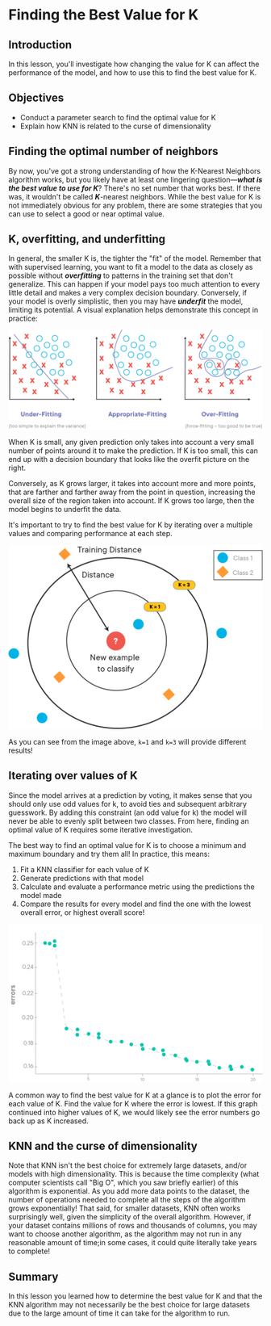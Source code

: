 
# Finding the Best Value for K

## Introduction

In this lesson, you'll investigate how changing the value for K can affect the performance of the model, and how to use this to find the best value for K.

## Objectives

- Conduct a parameter search to find the optimal value for K 
- Explain how KNN is related to the curse of dimensionality 

## Finding the optimal number of neighbors

By now, you've got a strong understanding of how the K-Nearest Neighbors algorithm works, but you likely have at least one lingering question&mdash;**_what is the best value to use for K_**? There's no set number that works best. If there was, it wouldn't be called **_K_**-nearest neighbors. While the best value for K is not immediately obvious for any problem, there are some strategies that you can use to select a good or near optimal value. 

## K, overfitting, and underfitting

In general, the smaller K is, the tighter the "fit" of the model. Remember that with supervised learning, you want to fit a model to the data as closely as possible without **_overfitting_** to patterns in the training set that don't generalize.  This can happen if your model pays too much attention to every little detail and makes a very complex decision boundary. Conversely, if your model is overly simplistic, then you may have **_underfit_** the model, limiting its potential. A visual explanation helps demonstrate this concept in practice:

<img src="images/fit_fs.png" width = "700">

When K is small, any given prediction only takes into account a very small number of points around it to make the prediction. If K is too small, this can end up with a decision boundary that looks like the overfit picture on the right. 

Conversely, as K grows larger, it takes into account more and more points, that are farther and farther away from the point in question, increasing the overall size of the region taken into account. If K grows too large, then the model begins to underfit the data. 

It's important to try to find the best value for K by iterating over a multiple values and comparing performance at each step. 

<img src='images/best_k_fs.png' width = "550">

As you can see from the image above, `k=1` and `k=3` will provide different results! 

## Iterating over values of K

Since the model arrives at a prediction by voting, it makes sense that you should only use odd values for k, to avoid ties and subsequent arbitrary guesswork. By adding this constraint (an odd value for k) the model will never be able to evenly split between two classes. From here, finding an optimal value of K requires some iterative investigation.

The best way to find an optimal value for K is to choose a minimum and maximum boundary and try them all! In practice, this means:

1. Fit a KNN classifier for each value of K 
2. Generate predictions with that model  
3. Calculate and evaluate a performance metric using the predictions the model made 
4. Compare the results for every model and find the one with the lowest overall error, or highest overall score!

<img src='images/plot_fs.png' width="550">

A common way to find the best value for K at a glance is to plot the error for each value of K. Find the value for K where the error is lowest. If this graph continued into higher values of K, we would likely see the error numbers go back up as K increased. 

## KNN and the curse of dimensionality

Note that KNN isn't the best choice for extremely large datasets, and/or models with high dimensionality. This is because the time complexity (what computer scientists call "Big O", which you saw briefly earlier) of this algorithm is exponential. As you add more data points to the dataset, the number of operations needed to complete all the steps of the algorithm grows exponentially! That said, for smaller datasets, KNN often works surprisingly well, given the simplicity of the overall algorithm. However, if your dataset contains millions of rows and thousands of columns, you may want to choose another algorithm, as the algorithm may not run in any reasonable amount of time;in some cases, it could quite literally take years to complete! 

## Summary

In this lesson you learned how to determine the best value for K and that the KNN algorithm may not necessarily be the best choice for large datasets due to the large amount of time it can take for the algorithm to run. 
